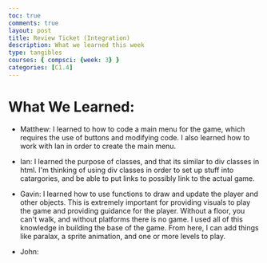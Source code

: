 ```yaml
---
toc: true
comments: true
layout: post
title: Review Ticket (Integration)
description: What we learned this week
type: tangibles
courses: { compsci: {week: 3} }
categories: [C1.4]
---
```


# What We Learned:

- Matthew: I learned to how to code a main menu for the game, which requires the use of buttons and modifying code. I also learned how to work with Ian in order to create the main menu.

- Ian: I learned the purpose of classes, and that its similar to div classes in html. I'm thinking of using div classes in order to set up stuff into catargories, and be able to put links to possibly link to the actual game.

- Gavin: I learned how to use functions to draw and update the player and other objects. This is extremely important for providing visuals to play the game and providing guidance for the player. Without a floor, you can't walk, and without platforms there is no game. I used all of this knowledge in building the base of the game. From here, I can add things like paralax, a sprite animation, and one or more levels to play.

- John: 